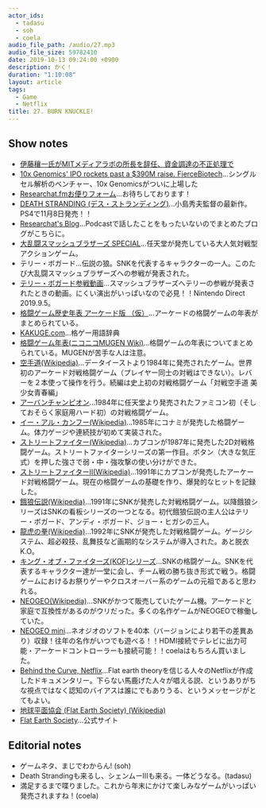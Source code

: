 ```yaml
---
actor_ids:
  - tadasu
  - soh
  - coela
audio_file_path: /audio/27.mp3
audio_file_size: 59782410
date: 2019-10-13 09:24:00 +0900
description: かく！
duration: "1:10:08"
layout: article
tags: 
  - Game
  - Netflix
title: 27. BURN KNUCKLE!
---
```


## Show notes
- [伊藤穰一氏がMITメディアラボの所長を辞任、資金調達の不正処理で](https://jp.techcrunch.com/2019/09/08/2019-09-07-joi-ito-resigns-as-mit-media-lab-head-in-wake-of-jeffrey-epstein-reporting/)
- [10x Genomics' IPO rockets past a $390M raise. FierceBiotech](https://www.fiercebiotech.com/medtech/10x-genomics-ipo-rockets-past-a-390m-raise)...シングルセル解析のベンチャー、10x Genomicsがついに上場した
- [Researchat.fmお便りフォーム](https://researchat.fm/form.html)...お待ちしております！
- [DEATH STRANDING (デス・ストランディング)](https://www.jp.playstation.com/games/death-stranding/)...小島秀夫監督の最新作。PS4で11月8日発売！！
- [Researchat's Blog](https://researchat.fm/blog/)...Podcastで話したことをもったいないのでまとめたブログがこちらに。
- [大乱闘スマッシュブラザーズ SPECIAL](https://www.smashbros.com/ja_JP/)...任天堂が発売している大人気対戦型アクションゲーム。
- テリー・ボガード...伝説の狼。SNKを代表するキャラクターの一人。このたび大乱闘スマッシュブラザーズへの参戦が発表された。
- [テリー・ボガード参戦動画](https://youtu.be/mzEqIbJFD0Y?t=505)...スマッシュブラザーズへテリーの参戦が発表されたときの動画。にくい演出がいっぱいなので必見！！Nintendo Direct 2019.9.5。
- [格闘ゲーム歴史年表 アーケード版 （仮）](http://kakuge.info/k/history/ac.htm)...アーケードの格闘ゲームの年表がまとめられている。
- [KAKUGE.com](https://kakuge.com/wiki/)...格ゲー用語辞典
- [格闘ゲーム年表(ニコニコMUGEN Wiki)](https://w.atwiki.jp/niconicomugen/pages/534.html)...格闘ゲームの年表についてまとめられている。MUGENが苦手な人は注意。
- [空手道(Wikipedia)](https://ja.wikipedia.org/wiki/%E7%A9%BA%E6%89%8B%E9%81%93_(%E3%82%B2%E3%83%BC%E3%83%A0))...データイーストより1984年に発売されたゲーム。世界初のアーケード対戦格闘ゲーム（プレイヤー同士の対戦はできない）。レバーを２本使って操作を行う。続編は史上初の対戦格闘ゲーム「対戦空手道 美少女青春編」
- [アーバンチャンピオン](https://ec.nintendo.com/JP/ja/titles/70010000013252)...1984年に任天堂より発売されたファミコン初（そしておそらく家庭用ハード初）の対戦格闘ゲーム。
- [イー・アル・カンフー(Wikipedia)](https://ja.wikipedia.org/wiki/%E3%82%A4%E3%83%BC%E3%83%BB%E3%82%A2%E3%83%AB%E3%83%BB%E3%82%AB%E3%83%B3%E3%83%95%E3%83%BC)...1985年にコナミが発売した格闘ゲーム。体力ゲージや連続技が初めて実装された。
- [ストリートファイター(Wikipedia)](https://ja.wikipedia.org/wiki/%E3%82%B9%E3%83%88%E3%83%AA%E3%83%BC%E3%83%88%E3%83%95%E3%82%A1%E3%82%A4%E3%82%BF%E3%83%BC_(%E3%82%B2%E3%83%BC%E3%83%A0))...カプコンが1987年に発売した2D対戦格闘ゲーム。ストリートファイターシリーズの第一作目。ボタン（大きな気圧式）を押した強さで弱・中・強攻撃の使い分けができた。
- [ストリートファイターII(Wikipedia)](https://ja.wikipedia.org/wiki/%E3%82%B9%E3%83%88%E3%83%AA%E3%83%BC%E3%83%88%E3%83%95%E3%82%A1%E3%82%A4%E3%82%BF%E3%83%BCII)...1991年にカプコンが発売したアーケード対戦格闘ゲーム。現在の格闘ゲームの基礎を作り、爆発的なヒットを記録した。
- [餓狼伝説(Wikipedia)](https://ja.wikipedia.org/wiki/%E9%A4%93%E7%8B%BC%E4%BC%9D%E8%AA%AC)...1991年にSNKが発売した対戦格闘ゲーム。以降餓狼シリーズはSNKの看板シリーズの一つとなる。初代餓狼伝説の主人公はテリー・ボガード、アンディ・ボガード、ジョー・ヒガシの三人。
- [龍虎の拳(Wikipedia)](https://ja.wikipedia.org/wiki/%E9%BE%8D%E8%99%8E%E3%81%AE%E6%8B%B3)...1992年にSNKが発売した対戦格闘ゲーム。ゲージシステム、超必殺技、乱舞技など画期的なシステムが導入された。あと脱衣K.O。
- [キング・オブ・ファイターズ(KOF)シリーズ](https://ja.wikipedia.org/wiki/%E3%82%B6%E3%83%BB%E3%82%AD%E3%83%B3%E3%82%B0%E3%83%BB%E3%82%AA%E3%83%96%E3%83%BB%E3%83%95%E3%82%A1%E3%82%A4%E3%82%BF%E3%83%BC%E3%82%BA)...SNKの格闘ゲーム。SNKを代表するキャラクター達が一堂に会し、チーム戦の勝ち抜き形式で戦う。格闘ゲームにおけるお祭りゲーやクロスオーバー系のゲームの元祖であると思われる。
- [NEOGEO(Wikipedia)](https://ja.wikipedia.org/wiki/%E3%83%8D%E3%82%AA%E3%82%B8%E3%82%AA)...SNKがかつて販売していたゲーム機。アーケードと家庭で互換性があるのがウリだった。多くの名作ゲームがNEOGEOで稼働していた。
- [NEOGEO mini](https://www.snk-corp.co.jp/neogeomini/)...ネオジオのソフトを40本（バージョンにより若干の差異あり）収録！往年の名作がいつでも遊べる！！HDMI接続でテレビに出力可能・アーケードコントローラーも接続可能！！coelaはもちろん買いました。
- [Behind the Curve, Netflix](https://www.netflix.com/title/81015076)...Flat earth theoryを信じる人々のNetflixが作成したドキュメンタリー。下らない馬鹿げた人々が唱える説、というありがちな視点ではなく認知のバイアスは誰にでもありうる、というメッセージがとてもよい。
- [地球平面協会 (Flat Earth Society) (Wikipedia)](https://ja.wikipedia.org/wiki/%E5%9C%B0%E7%90%83%E5%B9%B3%E9%9D%A2%E5%8D%94%E4%BC%9A)
- [Flat Earth Society](https://www.tfes.org/)...公式サイト

## Editorial notes
- ゲームネタ、まじでわからん! (soh)
- Death Strandingも来るし、シェンムーIIIも来る。一体どうなる。(tadasu)
- 満足するまで喋りました。これから年末にかけて楽しみなゲームがいっぱい発売されますね！(coela)
